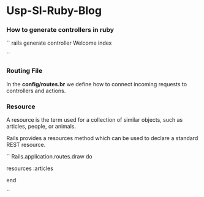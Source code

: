 # Usp-Sl-Ruby-Blog

### How to generate controllers in ruby

``
rails generate controller Welcome index

``

### Routing File
In the **config/routes.br** we define how to connect incoming requests to controllers and actions.


### Resource
A resource is the term used for a collection of similar objects, such as articles, people, or animals.

Rails provides a resources method which can be used to declare a standard REST resource.

``
Rails.application.routes.draw do

 resources :articles

end

``